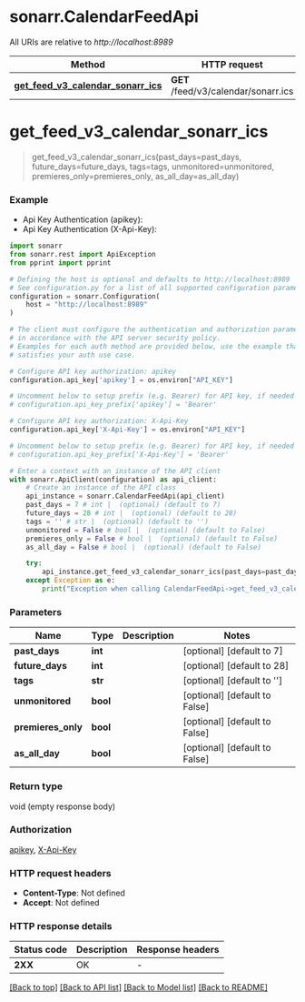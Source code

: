 # sonarr.CalendarFeedApi

All URIs are relative to *http://localhost:8989*

Method | HTTP request | Description
------------- | ------------- | -------------
[**get_feed_v3_calendar_sonarr_ics**](CalendarFeedApi.md#get_feed_v3_calendar_sonarr_ics) | **GET** /feed/v3/calendar/sonarr.ics | 


# **get_feed_v3_calendar_sonarr_ics**
> get_feed_v3_calendar_sonarr_ics(past_days=past_days, future_days=future_days, tags=tags, unmonitored=unmonitored, premieres_only=premieres_only, as_all_day=as_all_day)

### Example

* Api Key Authentication (apikey):
* Api Key Authentication (X-Api-Key):

```python
import sonarr
from sonarr.rest import ApiException
from pprint import pprint

# Defining the host is optional and defaults to http://localhost:8989
# See configuration.py for a list of all supported configuration parameters.
configuration = sonarr.Configuration(
    host = "http://localhost:8989"
)

# The client must configure the authentication and authorization parameters
# in accordance with the API server security policy.
# Examples for each auth method are provided below, use the example that
# satisfies your auth use case.

# Configure API key authorization: apikey
configuration.api_key['apikey'] = os.environ["API_KEY"]

# Uncomment below to setup prefix (e.g. Bearer) for API key, if needed
# configuration.api_key_prefix['apikey'] = 'Bearer'

# Configure API key authorization: X-Api-Key
configuration.api_key['X-Api-Key'] = os.environ["API_KEY"]

# Uncomment below to setup prefix (e.g. Bearer) for API key, if needed
# configuration.api_key_prefix['X-Api-Key'] = 'Bearer'

# Enter a context with an instance of the API client
with sonarr.ApiClient(configuration) as api_client:
    # Create an instance of the API class
    api_instance = sonarr.CalendarFeedApi(api_client)
    past_days = 7 # int |  (optional) (default to 7)
    future_days = 28 # int |  (optional) (default to 28)
    tags = '' # str |  (optional) (default to '')
    unmonitored = False # bool |  (optional) (default to False)
    premieres_only = False # bool |  (optional) (default to False)
    as_all_day = False # bool |  (optional) (default to False)

    try:
        api_instance.get_feed_v3_calendar_sonarr_ics(past_days=past_days, future_days=future_days, tags=tags, unmonitored=unmonitored, premieres_only=premieres_only, as_all_day=as_all_day)
    except Exception as e:
        print("Exception when calling CalendarFeedApi->get_feed_v3_calendar_sonarr_ics: %s\n" % e)
```



### Parameters


Name | Type | Description  | Notes
------------- | ------------- | ------------- | -------------
 **past_days** | **int**|  | [optional] [default to 7]
 **future_days** | **int**|  | [optional] [default to 28]
 **tags** | **str**|  | [optional] [default to &#39;&#39;]
 **unmonitored** | **bool**|  | [optional] [default to False]
 **premieres_only** | **bool**|  | [optional] [default to False]
 **as_all_day** | **bool**|  | [optional] [default to False]

### Return type

void (empty response body)

### Authorization

[apikey](../README.md#apikey), [X-Api-Key](../README.md#X-Api-Key)

### HTTP request headers

 - **Content-Type**: Not defined
 - **Accept**: Not defined

### HTTP response details

| Status code | Description | Response headers |
|-------------|-------------|------------------|
**2XX** | OK |  -  |

[[Back to top]](#) [[Back to API list]](../README.md#documentation-for-api-endpoints) [[Back to Model list]](../README.md#documentation-for-models) [[Back to README]](../README.md)

